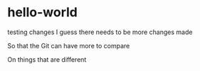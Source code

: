 # hello-world
testing changes
I guess there needs to be more changes made

So that the Git can have more to compare

On things that are different
